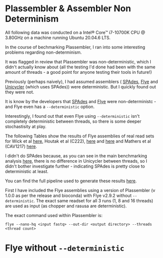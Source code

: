 # Plassembler & Assembler Non Determinism 

All following data was conducted on a Intel® Core™ i7-10700K CPU @ 3.80GHz on a machine running Ubuntu 20.04.6 LTS. 

In the course of bechmarking Plassembler, I ran into some interesting problems regarding non-determinism.

It was flagged in review that Plassembler was non-deterministic, which I didn't actually know about (all the testing I'd done had been with the same amount of threads - a good point for anyone testing their tools in future!)

Previously (perhaps naively), I had assumed assemblers ( [SPAdes](https://github.com/ablab/spades), [Flye](https://github.com/fenderglass/Flye) and [Unicycler](https://github.com/rrwick/Unicycler) (which uses SPAdes)) were deterministic. But I quickly found out they were not.

It is know by the developers that [SPAdes](https://github.com/ablab/spades/issues/111) and [Flye](https://github.com/fenderglass/Flye/pull/546) were non-deterministc - and Flye even has a `--deterministic` option.

Interestingly, I found out that even Flye using `--deterministic` isn't completely deterministic between threads, so there is some deeper stochastisity at play.

The following Tables show the results of Flye assemblies of real read sets for Wick et al [here](https://github.com/rrwick/Small-plasmid-Nanopore/blob/main/method.md), Houtak et al (C222), [here](https://doi.org/10.1101/2023.03.28.534496) and [here](https://github.com/gbouras13/CRS_Saureus_Evolutionary_Landscape) and Mathers et al (CAV1217) [here](https://doi.org/10.1128/AAC.01823-16).

I didn't do SPAdes because, as you can see in the main benchmarking analysis [here](), there is no difference in Unicycler between threads, so I didn't bother investigate further - indicating SPAdes is pretty close to deterministic at least.

You can find the full pipeline used to generate these results [here](https://github.com/gbouras13/plassembler_simulation_benchmarking).

First I have included the Flye assemblies using a version of Plassembler (v 1.0.0 as per the release and bioconda) with Flye v2.9.2 without `--deterministic`. The exact same readset for all 3 runs (1, 8 and 16 threads) are used as input (as chopper and rasusa are deterministic).

The exact command used within Plassembler is:

```
flye --nano-hq <input fastq> --out-dir <output directory> --threads <thread count>
```

Flye without `--deterministic`
=================================
